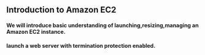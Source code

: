 ## Introduction to Amazon EC2
#### We will introduce basic understanding of launching,resizing,managing an Amazon EC2 instance.

#### launch a web server with termination protection enabled.



